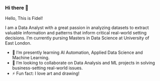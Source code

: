 ### Hi there 👋

Hello, This is Fidel! 

I am a Data Analyst with a great passion in analyzing datasets to extract valuable information and patterns that inform critical real-world setting decisions. I’m currently pursing Masters in Data Science at University of East London.

- 🌱 I’m presently learning AI Automation, Applied Data Science and Machine Learning.
- 👯 I’m looking to collaborate on Data Analysis and ML projects in solving business-setting real-world issues.
- ⚡ Fun fact: I love art and drawing!
